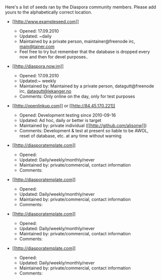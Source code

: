 Here's a list of seeds ran by the Diaspora community members. Please add yours to the alphabetically correct location.

* [[http://www.exampleseed.com]]
    * Opened: 17.09.2010
    * Updated: ~daily
    * Maintained by a private person, maintainer@freenode irc, main@tainer.com
    * Feel free to try but remember that the database is dropped every now and then for devel purposes..

* [[http://diaspora.now.im]]
    * Opened: 17.09.2010
    * Updated:~ weekly
    * Maintained by:  Maintained by a private person, datagutt@freenode irc, datagutt@lekanger.no
    * Comments: Only online on the day, only for test purposes

* [[http://openlinkup.com]] or [[http://84.45.170.221]]
    * Opened: Development testing since 2010-09-16
    * Updated: Ad hoc, daily or better is target
    * Maintained by: private individual ([[http://github.com/alisonw]])
    * Comments: Development & test at present so liable to be AWOL, reset of database, etc. at any time without warning

* [[http://diasporatemplate.com]]
    * Opened: 
    * Updated: Daily/weekly/monthly/never
    * Maintained by: private/commercial, contact information
    * Comments:

* [[http://diasporatemplate.com]]
    * Opened: 
    * Updated: Daily/weekly/monthly/never
    * Maintained by: private/commercial, contact information
    * Comments:

* [[http://diasporatemplate.com]]
    * Opened: 
    * Updated: Daily/weekly/monthly/never
    * Maintained by: private/commercial, contact information
    * Comments:

* [[http://diasporatemplate.com]]
    * Opened: 
    * Updated: Daily/weekly/monthly/never
    * Maintained by: private/commercial, contact information
    * Comments:


